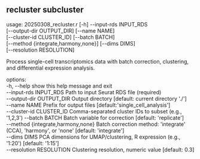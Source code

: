 ## recluster subcluster


usage: 20250308_recluster.r [-h] --input-rds INPUT_RDS  
                            [--output-dir OUTPUT_DIR] [--name NAME]  
                            [--cluster-id CLUSTER_ID] [--batch BATCH]  
                            [--method {integrate,harmony,none}] [--dims DIMS]  
                            [--resolution RESOLUTION]  

Process single-cell transcriptomics data with batch correction, clustering,  
and differential expression analysis.  

options:  
  -h, --help            show this help message and exit  
  --input-rds INPUT_RDS   Path to input Seurat RDS file (required)  
  --output-dir OUTPUT_DIR  Output directory [default: current directory './']  
  --name NAME           Prefix for output files [default:'single_cell_analysis']  
  --cluster-id CLUSTER_ID  Comma-separated cluster IDs to subset (e.g., '1,2,3')
  --batch BATCH         Batch variable for correction [default: 'replicate']  
  --method {integrate,harmony,none}   Batch correction method: 'integrate' (CCA), 'harmony',   or 'none' [default: 'integrate']  
  --dims DIMS           PCA dimensions for UMAP/clustering, R expression (e.g., '1:20') [default: '1:15']  
  --resolution RESOLUTION Clustering resolution, numeric value [default: 0.3]  
